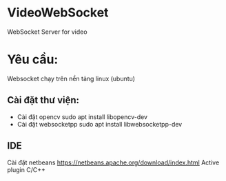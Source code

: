 # VideoWebSocket
WebSocket Server for video
# Yêu cầu:
Websocket chạy trên nền tảng linux (ubuntu)
## Cài đặt thư viện:
- Cài đặt opencv
sudo apt install libopencv-dev
- Cài đặt websocketpp
sudo apt install libwebsocketpp-dev

## IDE
Cài đặt netbeans https://netbeans.apache.org/download/index.html
Active plugin C/C++ 

